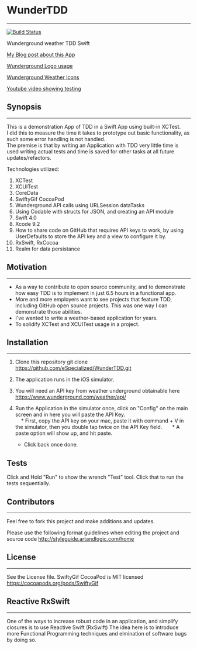 # WunderTDD
-----

[![Build Status](https://travis-ci.org/eSpecialized/WunderTDD.svg?branch=master)](https://travis-ci.org/eSpecialized/WunderTDD)

Wunderground weather TDD Swift

[My Blog post about this App](http://www.blog.willandnora.com/2018/01/24/ios-wunderground-weather-test-driven-design-with-swift-4-and-xctest/)

[Wunderground Logo usage](https://www.wunderground.com/weather/api/d/docs?d=resources/logo-usage-guide)

[Wunderground Weather Icons](https://www.wunderground.com/weather/api/d/docs?d=resources/icon-sets)

[Youtube video showing testing](https://youtu.be/gBEju-zPcjE)


## Synopsis
------
This is a demonstration App of TDD in a Swift App using built-in XCTest.  
I did this to measure the time it takes to prototype out basic functionality, as such some error handling is not handled.  
The premise is that by writing an Application with TDD very little time is used writing actual tests and time is saved for other tasks at all future updates/refactors.  

Technologies utilized:
1. XCTest
2. XCUITest
3. CoreData
4. SwiftyGif CocoaPod
5. Wunderground API calls using URLSession dataTasks
6. Using Codable with structs for JSON, and creating an API module
7. Swift 4.0
8. Xcode 9.2
9. How to share code on GitHub that requires API keys to work, by using UserDefaults to store the API key and a view to configure it by.
10. RxSwift, RxCocoa
 11. Realm for data persistance

## Motivation
------
  * As a way to contribute to open source community, and to demonstrate how easy TDD is to implement in just 6.5 hours in a functional app.  
  * More and more employers want to see projects that feature TDD, including GitHub open source projects. This was one way I can demonstrate those abilities.  
  * I've wanted to write a weather-based application for years.  
  * To solidify XCTest and XCUITest usage in a project.  

## Installation
------
1. Clone this repository
    git clone https://github.com/eSpecialized/WunderTDD.git
    
2. The application runs in the iOS simulator.

3. You will need an API key from weather underground obtainable here <https://www.wunderground.com/weather/api/>

4. Run the Application in the simulator once, click on "Config" on the main screen and in here you will paste the API Key.  
     * First, copy the API key on your mac, paste it with command + V in the simulator, then you double tap twice on the API Key field.  
     * A paste option will show up, and hit paste.  
     * Click back once done.  


## Tests

Click and Hold "Run" to show the wrench "Test" tool. Click that to run the tests sequentially.


## Contributors
------
Feel free to fork this project and make additions and updates.

Please use the following format guidelines when editing the project and source code <http://styleguide.artandlogic.com/home>


## License
------
  See the License file.
  SwiftyGif CocoaPod is MIT licensed <https://cocoapods.org/pods/SwiftyGif>

## Reactive RxSwift
------
  One of the ways to increase robust code in an application, and simplify closures is to use Reactive Swift (RxSwift)
   The idea here is to introduce more Functional Programming techniques and elmination of software bugs by doing so.
   

